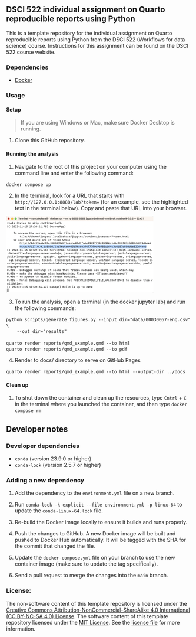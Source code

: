 ## DSCI 522 individual assignment on Quarto reproducible reports using Python

This is a template repository 
for the individual assignment on Quarto reproducible reports using Python
from the DSCI 522 (Workflows for data science) course.
Instructions for this assignment can be found on the DSCI 522 course website.

### Dependencies

- [Docker](https://www.docker.com/) 

### Usage

#### Setup

> If you are using Windows or Mac, make sure Docker Desktop is running.

1. Clone this GitHub repository.

#### Running the analysis

1. Navigate to the root of this project on your computer using the
   command line and enter the following command:

``` 
docker compose up
```

2. In the terminal, look for a URL that starts with 
`http://127.0.0.1:8888/lab?token=` 
(for an example, see the highlighted text in the terminal below). 
Copy and paste that URL into your browser.

<img src="img/jupyter-container-web-app-launch-url.png" width=400>

3. To run the analysis,
open a terminal (in the docker jupyter lab) and run the following commands:

```
python scripts/generate_figures.py --input_dir="data/00030067-eng.csv" \
    --out_dir="results"

quarto render reports/qmd_example.qmd --to html
quarto render reports/qmd_example.qmd --to pdf
```

4. Render to docs/ directory to serve on GitHub Pages

```
quarto render reports/qmd_example.qmd --to html --output-dir ../docs
```

#### Clean up

1. To shut down the container and clean up the resources, 
type `Cntrl` + `C` in the terminal
where you launched the container, and then type `docker compose rm`

## Developer notes

### Developer dependencies
- `conda` (version 23.9.0 or higher)
- `conda-lock` (version 2.5.7 or higher)

### Adding a new dependency

1. Add the dependency to the `environment.yml` file on a new branch.

2. Run `conda-lock -k explicit --file environment.yml -p linux-64` to update the `conda-linux-64.lock` file.

2. Re-build the Docker image locally to ensure it builds and runs properly.

3. Push the changes to GitHub. A new Docker
   image will be built and pushed to Docker Hub automatically.
   It will be tagged with the SHA for the commit that changed the file.

4. Update the `docker-compose.yml` file on your branch to use the new
   container image (make sure to update the tag specifically).

5. Send a pull request to merge the changes into the `main` branch. 

### License:
The non-software content of this template repository is licensed under the 
[Creative Commons Attribution-NonCommercial-ShareAlike 4.0 International (CC BY-NC-SA 4.0) License](https://creativecommons.org/licenses/by-nc-sa/4.0/). 
The software content of this template repository licensed under the [MIT License](https://spdx.org/licenses/MIT.html). See the [license file](LICENSE.md) for more information.
